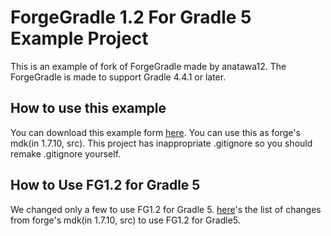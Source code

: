# ForgeGradle 1.2 For Gradle 5 Example Project

This is an example of fork of ForgeGradle made by anatawa12.
The ForgeGradle is made to support Gradle 4.4.1 or later.

## How to use this example

You can download this example form [here](https://github.com/anatawa12/ForgeGradle-example/archive/master.zip).
You can use this as forge's mdk(in 1.7.10, src).
This project has inappropriate .gitignore so you should remake .gitignore yourself.
 
## How to Use FG1.2 for Gradle 5

We changed only a few to use FG1.2 for Gradle 5. 
[here](https://github.com/anatawa12/ForgeGradle-example/commit/52d6f450a55f93d40365ed0fd2944cea5ca2b4d8)'s the list of changes from forge's mdk(in 1.7.10, src) to use FG1.2 for Gradle5.

